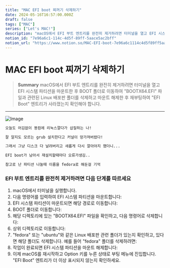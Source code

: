 ```yaml
---
title: "MAC EFI boot 찌꺼기 삭제하기"
date: 2024-05-16T16:57:00.000Z
draft: false
tags: ["MAC"]
series: ["Let's MAC!"]
description: "macOS에서 EFI 부트 엔트리를 완전히 제거하려면 터미널을 열고 EFI 시스템 파티션을 마운트한 후 BOOT 폴더로 이동하여 \"BOOTX64.EFI\" 파일과 관련된 Linux 배포판 폴더를 삭제하고 마운트 해제한 후 재부팅하여 \"EFI Boot\" 엔트리가 사라졌는지 확인해야 합니다."
notion_id: "7e96a6c1-114c-4d5f-89ff-5aace5ac2bff"
notion_url: "https://www.notion.so/MAC-EFI-boot-7e96a6c1114c4d5f89ff5aace5ac2bff"
---
```


# MAC EFI boot 찌꺼기 삭제하기

> **Summary**
> macOS에서 EFI 부트 엔트리를 완전히 제거하려면 터미널을 열고 EFI 시스템 파티션을 마운트한 후 BOOT 폴더로 이동하여 "BOOTX64.EFI" 파일과 관련된 Linux 배포판 폴더를 삭제하고 마운트 해제한 후 재부팅하여 "EFI Boot" 엔트리가 사라졌는지 확인해야 합니다.

---

![Image](https://prod-files-secure.s3.us-west-2.amazonaws.com/09ccd4d5-876c-4bba-bbdf-cc77a0a11257/4afe2f7c-3246-4311-b348-94751de74ed4/Untitled.png?X-Amz-Algorithm=AWS4-HMAC-SHA256&X-Amz-Content-Sha256=UNSIGNED-PAYLOAD&X-Amz-Credential=ASIAZI2LB466ZU3WNSJ4%2F20250724%2Fus-west-2%2Fs3%2Faws4_request&X-Amz-Date=20250724T080910Z&X-Amz-Expires=3600&X-Amz-Security-Token=IQoJb3JpZ2luX2VjEAAaCXVzLXdlc3QtMiJGMEQCIA%2FpIMWKu5Y8cQetO0bspQ7rxogGFmvSc7BB4vXMLrE4AiBN8c1sEm7%2FwOBagBKaCTSkXHR5sZpT%2FzINNf6U6o0UUSr%2FAwgpEAAaDDYzNzQyMzE4MzgwNSIM8tspmFszuSo93imHKtwDRIBEabdwcNInoIa7SDrDvtBNFLjnLRD74qMwMjMcnOrvDgSoU3z7zCvJ089A1smzz06geq1hqrZlUhPvybd5JcoX8h7DkOhNJJlaUuHtsxbNoXhlBLD%2F7z7ANS45l8IXlIpjxyFzNrNvzS2kC1xvgpxj2nWK8Tqk36qQOYHNSBwUkguzVhmFPtz%2FBl5EYSFBKvoGDNjN8dZhxVfHBhRX6uxc9ppq8FNhtxdx6IAYCxWeQ5ay%2BCOqkoOB2EPIZSJS8dWys25o9VKo2RTunwXpz0%2B2EZViKjKwY%2BdjoYaAZHHBvTY%2BrWVeYe5LZ7mwb0yKa%2FV%2FXvp5MYYexf5BqnBvqbOG5bqTNM2FVVtkoQUDJdPnqSC6V%2F4HnCoPJEpjFrvPwfVdGLCcckRU0WabztDgUUOJX1qYcFFyjXeX%2FyGW9wlv9Aafxu12HC73NpWdlx8vbCDwPYlTkcnmBV4BPoGKX7Jj2XUa7RhVRlIhwLXSorJxuU8UX%2Bx1xW%2Bbtha5WDvOgJVbnqrr0dVMSc4xCAQzxfrj1Jabv9bJVoYO0kTK0JFhTREOlI%2BFTYvYokwURLMgMt%2BEi87DZlJR%2B2A3Kf9gNcqIXbjRHAWKNBjL67b7cTpYJmWPYsIkUe8MO1ow0M6HxAY6pgHO35koxc8S3vt%2BI3BdP9RSrJU6mGPakEEHAZfooHaGml9oBMkoC32%2FCk1N%2Bg3seTJzOFKulbc6s23Kf4pPwfr2IBKPiaexvR8vJuFvhqZX33LaDptlIO05gY44lQB6MxIfndu3ovUL%2BtGo3Rq6qSKBFLmwyc2EjjOiAhDYf40q7ktop1Do94m0v%2FWkgFKr3SH6C35q8iYB8kS90icNJ6hO5QazaTat&X-Amz-Signature=40cd4c983eaff58a8ed0707cf0ecf87d3bd3af39a0578c564109b0424bb4ddca&X-Amz-SignedHeaders=host&x-amz-checksum-mode=ENABLED&x-id=GetObject)

```latex
오늘도 어김없이 똥컴에 리눅스깔다가 삽질하는 나!

잘 알지도 모르는 grub 설치한다고 커널이 망가져버렸다!

그래서 그냥 디스크 다 날려버리고 새롭게 다시 깔아야지 했더니... 

EFI boot가 남아서 재설치할때마다 오류가생김..
```

```latex
참고로 난 파티션 나눌때 이름을 fedora로 해둔걸 기억
```

### EFI 부트 엔트리를 완전히 제거하려면 다음 단계를 따르세요

1. macOS에서 터미널을 실행합니다.
1. 다음 명령어를 입력하여 EFI 시스템 파티션을 마운트합니다:
1. EFI 시스템 파티션이 마운트되면 해당 경로로 이동합니다:
1. BOOT 폴더로 이동합니다:
1. 해당 디렉토리에 있는 "BOOTX64.EFI" 파일을 확인하고, 다음 명령어로 삭제합니다:
1. 상위 디렉토리로 이동합니다:
1. "fedora" 또는 "ubuntu"와 같은 Linux 배포판 관련 폴더가 있는지 확인하고, 있다면 해당 폴더도 삭제합니다. 예를 들어 "fedora" 폴더를 삭제하려면:
1. 작업이 완료되면 EFI 시스템 파티션을 마운트 해제합니다:
1. 이제 macOS를 재시작하고 Option 키를 누른 상태로 부팅 메뉴에 진입합니다. "EFI Boot" 엔트리가 더 이상 표시되지 않는지 확인하세요.

